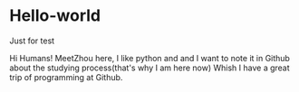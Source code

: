 # Hello-world
Just for test

Hi Humans!
MeetZhou here, I like python and and I want to note it in Github about the studying process(that's why I am here now)
Whish I have a great trip of programming at Github.
